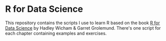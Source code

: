 # R for Data Science

This repository contains the scripts I use to learn R based on the book [R for Data Science](https://r4ds.had.co.nz/) by Hadley Wicham & Garret Grolemund. There's one script for each chapter containing examples and exercises.
